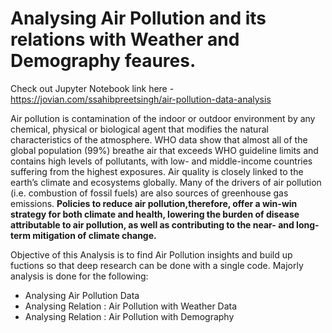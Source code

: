 # Analysing Air Pollution and its relations with Weather and Demography feaures.

Check out Jupyter Notebook link here - https://jovian.com/ssahibpreetsingh/air-pollution-data-analysis

Air pollution is contamination of the indoor or outdoor environment by any chemical, physical or biological agent that modifies the natural characteristics of the atmosphere. WHO data show that almost all of the global population (99%) breathe air that exceeds WHO guideline limits and contains high levels of pollutants, with low- and middle-income countries suffering from the highest exposures.
Air quality is closely linked to the earth’s climate and ecosystems globally. Many of the drivers of air pollution (i.e. combustion of fossil fuels) are also sources of greenhouse gas emissions. **Policies to reduce air pollution,therefore, offer a win-win strategy for both climate and health, lowering the burden of disease attributable to air pollution, as well as contributing to the near- and long-term mitigation of climate change.**


Objective of this Analysis is to find Air Pollution insights and build up fuctions so that deep research can be done with a single code. Majorly analysis is done for the following:

- Analysing Air Pollution Data
- Analysing Relation : Air Pollution with Weather Data
- Analysing Relation : Air Pollution with Demography


